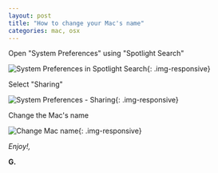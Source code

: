 ```yaml
---
layout: post
title: "How to change your Mac's name"
categories: mac, osx
---
```

Open "System Preferences" using "Spotlight Search"

![System Preferences in Spotlight Search](https://www.evernote.com/shard/s98/sh/f7f64d46-bfc8-4694-8ed2-d24ea3ad866f/1dad08b1c0a34485f5e4e8a7acaa2431/deep/0/Screen-Shot-2015-04-18-at-11.02.27.png){: .img-responsive}

Select "Sharing"

![System Preferences - Sharing](https://www.evernote.com/shard/s98/sh/44fea1b4-1b3c-453d-9531-32a5209d6ecf/ee63e26fa436f5450892fbab5cec6864/deep/0/Screen-Shot-2015-04-18-at-11.02.46.png){: .img-responsive}

Change the Mac's name

![Change Mac name](https://www.evernote.com/shard/s98/sh/2f8b412a-280f-4b69-9dbd-48100e8adf6c/25a504e99137cdf875df6086c5bc5773/deep/0/Screen-Shot-2015-04-18-at-11.02.55.png){: .img-responsive}

_Enjoy!,_

__G.__
